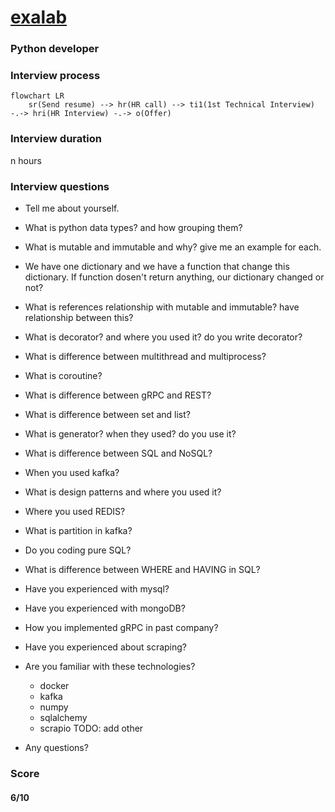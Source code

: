 # [exalab](https://exalab.com)

### Python developer
### Interview process
```mermaid
flowchart LR
    sr(Send resume) --> hr(HR call) --> ti1(1st Technical Interview) -.-> hri(HR Interview) -.-> o(Offer)
```
### Interview duration
n hours

### Interview questions

- Tell me about yourself.

- What is python data types? and how grouping them?

- What is mutable and immutable and why? give me an example for each.

- We have one dictionary and we have a function that change this dictionary. If function dosen't return anything, our dictionary changed or not?

- What is references relationship with mutable and immutable? have relationship between this?

- What is decorator? and where you used it? do you write decorator?

- What is difference between multithread and multiprocess?

- What is coroutine?

- What is difference between gRPC and REST?

- What is difference between set and list?

- What is generator? when they used? do you use it?

- What is difference between SQL and NoSQL?

- When you used kafka?

- What is design patterns and where you used it?

- Where you used REDIS?

- What is partition in kafka?

- Do you coding pure SQL?

- What is difference between WHERE and HAVING in SQL?

- Have you experienced with mysql?

- Have you experienced with mongoDB?

- How you implemented gRPC in past company?

- Have you experienced about scraping?

- Are you familiar with these technologies?
    - docker
    - kafka
    - numpy
    - sqlalchemy
    - scrapio
    TODO: add other

- Any questions?


### Score
#### 6/10
